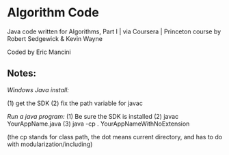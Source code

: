 # Algorithm Code

Java code written for Algorithms, Part I | via Coursera | Princeton course by Robert Sedgewick & Kevin Wayne

Coded by Eric Mancini 

## Notes:

*Windows Java install:*

(1) get the SDK
(2) fix the path variable for javac

*Run a java program:*
(1) Be sure the SDK is installed 
(2) javac YourAppName.java
(3) java -cp . YourAppNameWithNoExtension

(the cp stands for class path, the dot means current directory, and has to do with modularization/including)
